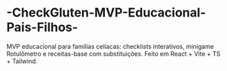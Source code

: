 # -CheckGluten-MVP-Educacional-Pais-Filhos-
MVP educacional para famílias celíacas: checklists interativos, minigame Rotulômetro e receitas-base com substituições. Feito em React + Vite + TS + Tailwind.
